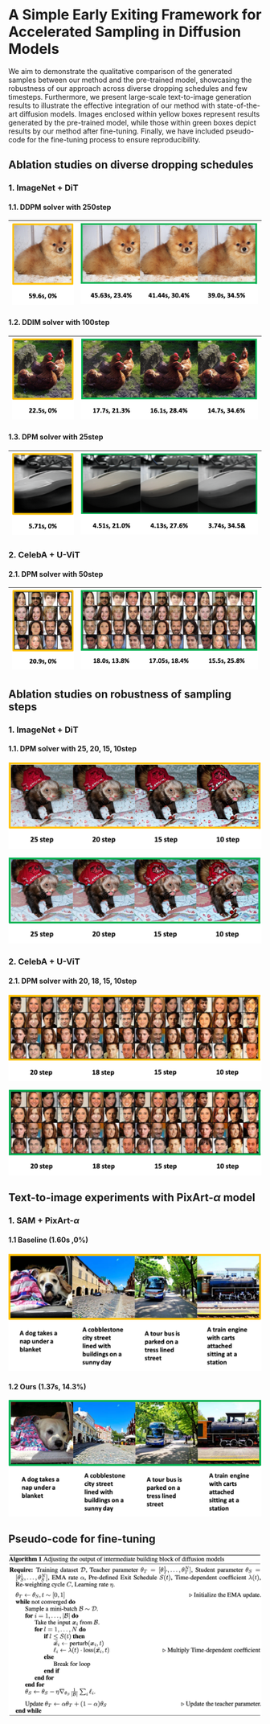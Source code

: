 # A Simple Early Exiting Framework for Accelerated Sampling in Diffusion Models

We aim to demonstrate the qualitative comparison of the generated samples between our method and the pre-trained model, showcasing the robustness of our approach across diverse dropping schedules and few timesteps. Furthermore, we present large-scale text-to-image generation results to illustrate the effective integration of our method with state-of-the-art diffusion models. Images enclosed within yellow boxes represent results generated by the pre-trained model, while those within green boxes depict results by our method after fine-tuning. Finally, we have included pseudo-code for the fine-tuning process to ensure reproducibility.

## Ablation studies on diverse dropping schedules
### 1. ImageNet + DiT
#### 1.1. DDPM solver with 250step
![ddpm_baseline.jpg1](./images/ddpm_250_baseline.png) |![ddpm_ours.jpg2](./images/ddpm_250_ours.png)
--- | --- |

#### 1.2. DDIM solver with 100step
![ddim_baseline.jpg1](./images/ddim_100_baseline.png) |![ddim_ours.jpg2](./images/ddim_100_ours.png)
--- | --- |

#### 1.3. DPM solver with 25step
![dpm_baseline.jpg1](./images/dpm_25_baseline.png) |![dpm_ours.jpg2](./images/dpm_25_ours.png)
--- | --- |

### 2. CelebA + U-ViT
#### 2.1. DPM solver with 50step
![celeba_baseline.jpg1](./images/celeba_baseline.png) |![celeba_ours.jpg2](./images/celeba_ours.png)
--- | --- |


## Ablation studies on robustness of sampling steps
### 1. ImageNet + DiT
#### 1.1. DPM solver with 25, 20, 15, 10step
![baseline_robustness.jpg1](./images/baseline_robustness.png)

![ours_robustness.jpg2](./images/ours_robustness.png)

### 2. CelebA + U-ViT
#### 2.1. DPM solver with 20, 18, 15, 10step
![celeba_baseline_robustness.jpg1](./images/celeba_baseline_robustness.png)

![celeba_ours_robustness.jpg2](./images/celeba_ours_robustness.png)

## Text-to-image experiments with PixArt-$\alpha$ model
### 1. SAM + PixArt-$\alpha$


#### 1.1 Baseline (1.60s ,0%)
![baseline_pixart.jpg1](./images/baseline_pixart.png)

#### 1.2 Ours (1.37s, 14.3%)
![ours_pixart.jpg2](./images/ours_pixart.png)

## Pseudo-code for fine-tuning
![pseudo_code.jpg1](./images/pseudo-code.png)